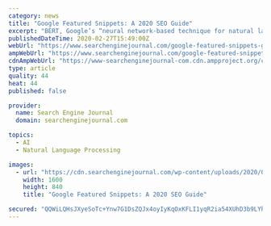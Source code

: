 ```yaml
---
category: news
title: "Google Featured Snippets: A 2020 SEO Guide"
excerpt: "BERT, Google’s “neural network-based technique for natural language processing (NLP) pre-training called Bidirectional Encoder Representations from Transformers,” has been rolled out for both rankings and featured snippets in 70 languages, as of December 9, 2019. BERT allows Google to better understand complex queries, such as in the ..."
publishedDateTime: 2020-02-27T15:49:00Z
webUrl: "https://www.searchenginejournal.com/google-featured-snippets-guide/351272/"
ampWebUrl: "https://www.searchenginejournal.com/google-featured-snippets-guide/351272/amp/"
cdnAmpWebUrl: "https://www-searchenginejournal-com.cdn.ampproject.org/c/s/www.searchenginejournal.com/google-featured-snippets-guide/351272/amp/"
type: article
quality: 44
heat: 44
published: false

provider:
  name: Search Engine Journal
  domain: searchenginejournal.com

topics:
  - AI
  - Natural Language Processing

images:
  - url: "https://cdn.searchenginejournal.com/wp-content/uploads/2020/02/the-state-of-featured-snippets-in-2020-5e56774693dd2.png"
    width: 1600
    height: 840
    title: "Google Featured Snippets: A 2020 SEO Guide"

secured: "QQWiLQHsJXyeSoTc+Ynw7G1DsZQJx4oyIyKqOxKFLI1yqR2ia54XUhD3b9LYh721k1yBoGbv4yWxPxzYg+15Lp6BqPz6vLrJTly5Ibjb6F7oSP/NoPnuwMBtsBfqDzb2wy2AGPguMbQr8ktGZ3HObDw3TuBRXA+t16BKJE4QMduzuFq1wDcrAcdsgAm/wTzxST2yNdptWsQBr43gBDPjxLtnehU48IG84jJM/dPUObrfyO6T2JkJAqqtNXLU1C/YVga1iBqFCy4kifF62P1SjB5cMUgvv6paN7FarJf0W+xSNmjFegsAdSRp85JNerzHAPf2+30b3dTPfEcuuuJEeFKmj/nai/MDLLhXa0HZAVG9/zIiQ9p6HNbzSRfMuGIIP4NYuIlACWarkzIzDNiHIVfOxgOyZ4D+mwvqeW5zoAsjl2QssgCvZkS8k9f7PlNXUsP1OH6WT+7rySYHcF9/xg1mwH1bYcrUDTQgKWXuWAs=;vrSJ7MbL2pa+kVLt9NP7Fg=="
---
```


